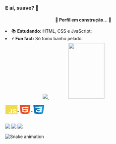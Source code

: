 ### E aí, suave? 👋
<h4 align="center">
  🚧 <strong> Perfil em construção...</strong>  🚧
</h4
  
- 📚 <strong>Estudando:</strong> HTML, CSS e JvaScript;
- ⚡ <strong>Fun fact:</strong> Só tomo banho pelado.

  
<div align="center">
  <a href="https://github.com/wesley-matos">
  <img height="180em" src="https://github-readme-stats.vercel.app/api?username=wesley-matos&show_icons=true&theme=dark&include_all_commits=true&count_private=true"/>
  <img height="180em" width="48%" src="https://github-readme-stats.vercel.app/api/top-langs/?username=wesley-matos&layout=compact&langs_count=7&theme=dark"/>
</div>
 
<div style="display: inline_block"><br>
  <img align="center" alt="Rafa-Js" height="30" width="40" src="https://raw.githubusercontent.com/devicons/devicon/master/icons/javascript/javascript-plain.svg">
  <img align="center" alt="Rafa-HTML" height="30" width="40" src="https://raw.githubusercontent.com/devicons/devicon/master/icons/html5/html5-original.svg">
  <img align="center" alt="Rafa-CSS" height="30" width="40" src="https://raw.githubusercontent.com/devicons/devicon/master/icons/css3/css3-original.svg">
</div>

  ##
  
 <div> 
   <a href="https://www.linkedin.com/in/wesley-matos-8b9aba36/" target="_blank"><img src="https://img.shields.io/badge/-LinkedIn-%230077B5?style=for-the-badge&logo=linkedin&logoColor=white" target="_blank"></a>
  <a href="https://instagram.com/devapos30" target="_blank"><img src="https://img.shields.io/badge/-Instagram-%23E4405F?style=for-the-badge&logo=instagram&logoColor=white" target="_blank"></a> 
  <a href = "mailto:wesleya.matos@gmail.com"><img src="https://img.shields.io/badge/-Gmail-%23333?style=for-the-badge&logo=gmail&logoColor=white" target="_blank"></a>
   
  ![Snake animation](https://github.com/wesley-matos/wesley-matos/blob/output/github-contribution-grid-snake.svg)
 
</div>
